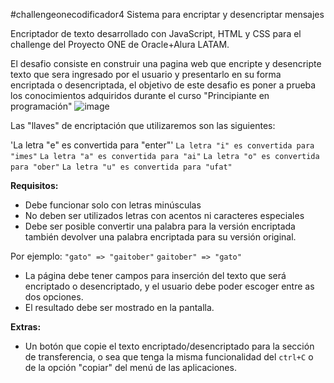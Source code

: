 #challengeonecodificador4
Sistema para encriptar y desencriptar mensajes

Encriptador de texto desarrollado con JavaScript, HTML y CSS para el challenge del Proyecto ONE de Oracle+Alura LATAM.



El desafio consiste en construir una pagina web que encripte y desencripte texto que sera ingresado por el usuario y presentarlo en su forma 
encriptada o desencriptada, el objetivo de este desafio es poner a prueba los conocimientos adquiridos durante el curso "Principiante en programación"
![image](https://user-images.githubusercontent.com/119025087/213764518-841307df-2711-42c5-a430-6978eadfd215.png)

Las "llaves" de encriptación que utilizaremos son las siguientes:

'La letra "e" es convertida para "enter"'
`La letra "i" es convertida para "imes"`
`La letra "a" es convertida para "ai"`
`La letra "o" es convertida para "ober"`
`La letra "u" es convertida para "ufat"`

**Requisitos:**
- Debe funcionar solo con letras minúsculas
- No deben ser utilizados letras con acentos ni caracteres especiales
- Debe ser posible convertir una palabra para la versión encriptada también devolver una palabra encriptada para su versión original. 

Por ejemplo:
`"gato" => "gaitober"`
`gaitober" => "gato"`

- La página debe tener campos para 
inserción del texto que será encriptado o desencriptado, y el usuario debe poder escoger entre as dos opciones.
- El resultado debe ser mostrado en la pantalla.

**Extras:**
- Un botón que copie el texto encriptado/desencriptado para la sección de transferencia, o sea que tenga la misma funcionalidad del
`ctrl+C` o de la opción "copiar" del menú de las aplicaciones.

